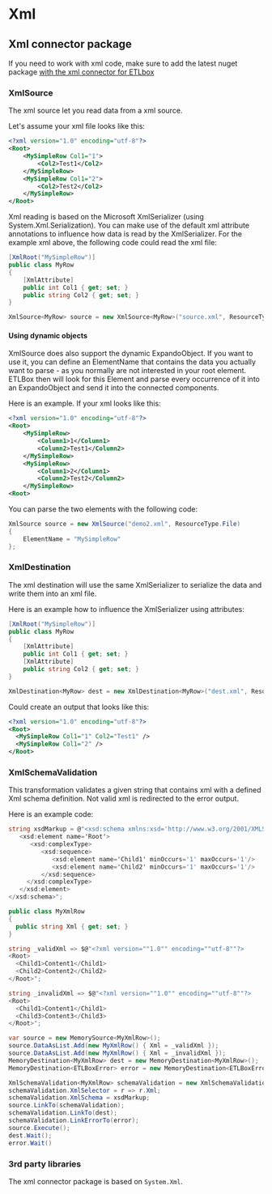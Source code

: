 ﻿# Xml

## Xml connector package

If you need to work with xml code, make sure to add the latest nuget package [with the xml connector for ETLbox](https://www.nuget.org/packages/ETLBox.Xml/)

### XmlSource

The xml source let you read data from a xml source.

Let's assume your xml file looks like this:

```xml
<?xml version="1.0" encoding="utf-8"?>
<Root>
    <MySimpleRow Col1="1">
        <Col2>Test1</Col2>
    </MySimpleRow>
    <MySimpleRow Col1="2">
        <Col2>Test2</Col2>
    </MySimpleRow>
</Root>
```

Xml reading is based on the Microsoft XmlSerializer (using System.Xml.Serialization). You can make use of the default xml attribute 
annotations to influence how data is read by the XmlSerializer. For the example xml above, the following code could read the xml file:

```C#
[XmlRoot("MySimpleRow")]
public class MyRow
{
    [XmlAttribute]
    public int Col1 { get; set; }
    public string Col2 { get; set; }
}

XmlSource<MyRow> source = new XmlSource<MyRow>("source.xml", ResourceType.File);
```

#### Using dynamic objects

XmlSource does also support the dynamic ExpandoObject. If you want to use it, you can define an ElementName that contains the data you actually
want to parse - as you normally are not interested in your root element. ETLBox then will look for this Element and parse every occurrence of
it into an ExpandoObject and send it into the connected components. 

Here is an example. If your xml looks like this:

```xml
<?xml version="1.0" encoding="utf-8"?>
<Root>
    <MySimpleRow>
        <Column1>1</Column1>
        <Column2>Test1</Column2>
    </MySimpleRow>
    <MySimpleRow>
        <Column1>2</Column1>
        <Column2>Test2</Column2>
    </MySimpleRow>
<Root>
```

You can parse the two elements <MySimpleRow> with the following code:

```C#
XmlSource source = new XmlSource("demo2.xml", ResourceType.File)
{
    ElementName = "MySimpleRow"
};
```

### XmlDestination

The xml destination will use the same XmlSerializer to serialize the data and write them into an xml file.

Here is an example how to influence the XmlSerializer using attributes:

```C#
[XmlRoot("MySimpleRow")]
public class MyRow
{
    [XmlAttribute]
    public int Col1 { get; set; }
    [XmlAttribute]
    public string Col2 { get; set; }
}

XmlDestination<MyRow> dest = new XmlDestination<MyRow>("dest.xml", ResourceType.File);
```

Could create an output that looks like this:

```xml
<?xml version="1.0" encoding="utf-8"?>
<Root>
  <MySimpleRow Col1="1" Col2="Test1" />
  <MySimpleRow Col1="2" />
</Root>
```


### XmlSchemaValidation

This transformation validates a given string that contains xml with a defined Xml schema definition. Not valid xml is redirected to 
the error output. 

Here is an example code:

```C#
string xsdMarkup = @"<xsd:schema xmlns:xsd='http://www.w3.org/2001/XMLSchema'>
   <xsd:element name='Root'>
      <xsd:complexType>
         <xsd:sequence>
            <xsd:element name='Child1' minOccurs='1' maxOccurs='1'/>
            <xsd:element name='Child2' minOccurs='1' maxOccurs='1'/>
         </xsd:sequence>
     </xsd:complexType>
   </xsd:element>
</xsd:schema>";

public class MyXmlRow
{
  public string Xml { get; set; }
}

string _validXml => $@"<?xml version=""1.0"" encoding=""utf-8""?>
<Root>
  <Child1>Content1</Child1>
  <Child2>Content2</Child2>
</Root>";

string _invalidXml => $@"<?xml version=""1.0"" encoding=""utf-8""?>
<Root>
  <Child1>Content1</Child1>
  <Child3>Content3</Child3>
</Root>";

var source = new MemorySource<MyXmlRow>();
source.DataAsList.Add(new MyXmlRow() { Xml = _validXml });
source.DataAsList.Add(new MyXmlRow() { Xml = _invalidXml });
MemoryDestination<MyXmlRow> dest = new MemoryDestination<MyXmlRow>();
MemoryDestination<ETLBoxError> error = new MemoryDestination<ETLBoxError>();

XmlSchemaValidation<MyXmlRow> schemaValidation = new XmlSchemaValidation<MyXmlRow>();
schemaValidation.XmlSelector = r => r.Xml;
schemaValidation.XmlSchema = xsdMarkup;
source.LinkTo(schemaValidation);
schemaValidation.LinkTo(dest);
schemaValidation.LinkErrorTo(error);
source.Execute();
dest.Wait();
error.Wait()
```


### 3rd party libraries

 The xml connector package is based on `System.Xml`. 